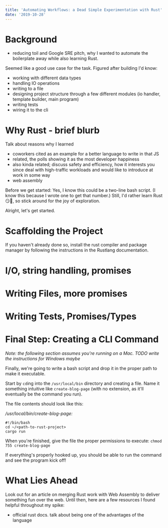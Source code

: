 ```yaml
---
title: 'Automating Workflows: a Dead Simple Experimentation with Rust'
date: '2019-10-28'
---
```


# Background

- reducing toil and Google SRE pitch, why I wanted to automate the boilerplate away while also learning Rust.

Seemed like a good use case for the task. Figured after building I'd know:

- working with different data types 
- handling IO operations
- writing to a file
- designing project structure through a few different modules (io handler, template builder, main program)
- writing tests
- wiring it to the cli

# Why Rust - brief blurb

Talk about reasons why I learned
- coworkers cited as an example for a better language to write in that JS
- related, the polls showing it as the most developer happiness
- also kinda related; discuss safety and efficiency, how it interests you since deal with high-traffic workloads and would like to introduce at work in some way 
- web assembly

Before we get started: Yes, I know this could be a two-line bash script. (I know this because I wrote one to get that number.) Still, I'd rather learn Rust 😏🦀, so stick around for the joy of exploration.

Alright, let's get started.

# Scaffolding the Project

If you haven't already done so, install the rust compiler and package manager by following the instructions in the Rustlang documentation. <TODO link>

# I/O, string handling, promises 

# Writing Files, more promises 

# Writing Tests, Promises/Types 

# Final Step: Creating a CLI Command

_Note: the following section assumes you're running on a Mac. TODO write the instructions for Windows maybe_

Finally, we're going to write a bash script and drop it in the proper path to make it executable.

Start by `cd`ing into the `/usr/local/bin` directory and creating a file. Name it something intuitive like `create-blog-page` (with no extension, as it'll eventually be the command you run).

The file contents should look like this:

_/usr/local/bin/create-blog-page:_

```
#!/bin/bash
cd ~/<path-to-rust-project>
cargo run
```

When you're finished, give the file the proper permissions to execute: `chmod 755 create-blog-page`

If everything's properly hooked up, you should be able to run the command and see the program kick off!

<TODO screenshot of terminal running rust command>

# What Lies Ahead

Look out for an article on merging Rust work with Web Assembly to deliver something fun over the web. Until then, here are a few resources I found helpful throughout my spike:

- official rust docs. talk about being one of the advantages of the language 